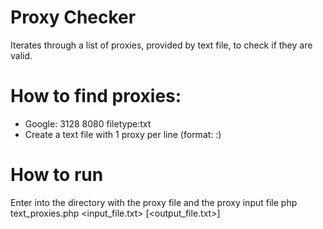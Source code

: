 # Proxy Checker
Iterates through a list of proxies, provided by text file, to check if they are valid.

# How to find proxies:
- Google: 3128 8080 filetype:txt
- Create a text file with 1 proxy per line (format: <ip>:<port>)

# How to run
Enter into the directory with the proxy file and the proxy input file
php text_proxies.php <input_file.txt> [<output_file.txt>]
